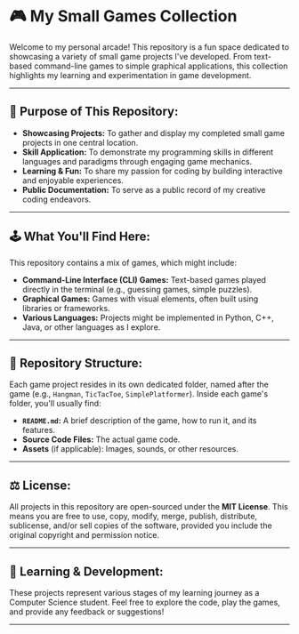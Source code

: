 # 🎮 My Small Games Collection

Welcome to my personal arcade! This repository is a fun space dedicated to showcasing a variety of small game projects I've developed. From text-based command-line games to simple graphical applications, this collection highlights my learning and experimentation in game development.

---

## 🎯 **Purpose of This Repository:**

* **Showcasing Projects:** To gather and display my completed small game projects in one central location.
* **Skill Application:** To demonstrate my programming skills in different languages and paradigms through engaging game mechanics.
* **Learning & Fun:** To share my passion for coding by building interactive and enjoyable experiences.
* **Public Documentation:** To serve as a public record of my creative coding endeavors.

---

## 🕹️ **What You'll Find Here:**

This repository contains a mix of games, which might include:

* **Command-Line Interface (CLI) Games:** Text-based games played directly in the terminal (e.g., guessing games, simple puzzles).
* **Graphical Games:** Games with visual elements, often built using libraries or frameworks.
* **Various Languages:** Projects might be implemented in Python, C++, Java, or other languages as I explore.

---

## 📁 **Repository Structure:**

Each game project resides in its own dedicated folder, named after the game (e.g., `Hangman`, `TicTacToe`, `SimplePlatformer`). Inside each game's folder, you'll usually find:

* **`README.md`:** A brief description of the game, how to run it, and its features.
* **Source Code Files:** The actual game code.
* **Assets** (if applicable): Images, sounds, or other resources.

---

## ⚖️ **License:**

All projects in this repository are open-sourced under the **MIT License**. This means you are free to use, copy, modify, merge, publish, distribute, sublicense, and/or sell copies of the software, provided you include the original copyright and permission notice.

---

## 🌱 **Learning & Development:**

These projects represent various stages of my learning journey as a Computer Science student. Feel free to explore the code, play the games, and provide any feedback or suggestions!

---
